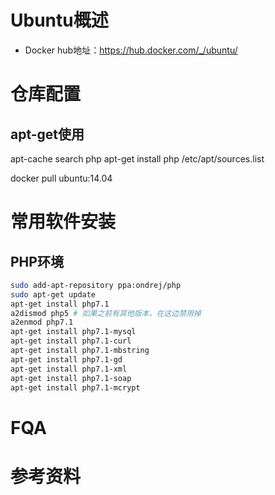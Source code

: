 # Ubuntu概述
- Docker hub地址：https://hub.docker.com/_/ubuntu/

# 仓库配置
## apt-get使用
apt-cache search php
apt-get install php
/etc/apt/sources.list

docker pull ubuntu:14.04


# 常用软件安装
## PHP环境
``` bash
sudo add-apt-repository ppa:ondrej/php 
sudo apt-get update
apt-get install php7.1
a2dismod php5 # 如果之前有其他版本，在这边禁用掉
a2enmod php7.1
apt-get install php7.1-mysql
apt-get install php7.1-curl
apt-get install php7.1-mbstring
apt-get install php7.1-gd
apt-get install php7.1-xml
apt-get install php7.1-soap
apt-get install php7.1-mcrypt
```
# FQA
# 参考资料

